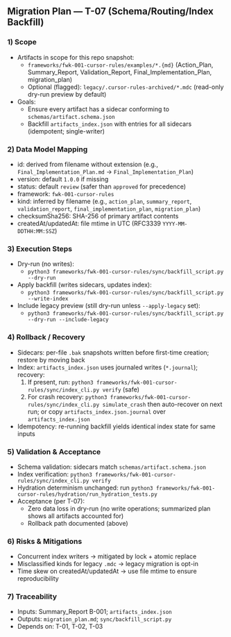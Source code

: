 ## Migration Plan — T-07 (Schema/Routing/Index Backfill)

### 1) Scope
- Artifacts in scope for this repo snapshot:
  - `frameworks/fwk-001-cursor-rules/examples/*.{md}` (Action_Plan, Summary_Report, Validation_Report, Final_Implementation_Plan, migration_plan)
  - Optional (flagged): `legacy/.cursor-rules-archived/*.mdc` (read-only dry-run preview by default)
- Goals:
  - Ensure every artifact has a sidecar conforming to `schemas/artifact.schema.json`
  - Backfill `artifacts_index.json` with entries for all sidecars (idempotent; single-writer)

### 2) Data Model Mapping
- id: derived from filename without extension (e.g., `Final_Implementation_Plan.md` → `Final_Implementation_Plan`)
- version: default `1.0.0` if missing
- status: default `review` (safer than `approved` for precedence)
- framework: `fwk-001-cursor-rules`
- kind: inferred by filename (e.g., `action_plan`, `summary_report`, `validation_report`, `final_implementation_plan`, `migration_plan`)
- checksumSha256: SHA-256 of primary artifact contents
- createdAt/updatedAt: file mtime in UTC (RFC3339 `YYYY-MM-DDTHH:MM:SSZ`)

### 3) Execution Steps
- Dry-run (no writes):
  - `python3 frameworks/fwk-001-cursor-rules/sync/backfill_script.py --dry-run`
- Apply backfill (writes sidecars, updates index):
  - `python3 frameworks/fwk-001-cursor-rules/sync/backfill_script.py --write-index`
- Include legacy preview (still dry-run unless `--apply-legacy` set):
  - `python3 frameworks/fwk-001-cursor-rules/sync/backfill_script.py --dry-run --include-legacy`

### 4) Rollback / Recovery
- Sidecars: per-file `.bak` snapshots written before first-time creation; restore by moving back
- Index: `artifacts_index.json` uses journaled writes (`*.journal`); recovery:
  1. If present, run: `python3 frameworks/fwk-001-cursor-rules/sync/index_cli.py verify` (safe)
  2. For crash recovery: `python3 frameworks/fwk-001-cursor-rules/sync/index_cli.py simulate_crash` then auto-recover on next run; or copy `artifacts_index.json.journal` over `artifacts_index.json`
- Idempotency: re-running backfill yields identical index state for same inputs

### 5) Validation & Acceptance
- Schema validation: sidecars match `schemas/artifact.schema.json`
- Index verification: `python3 frameworks/fwk-001-cursor-rules/sync/index_cli.py verify`
- Hydration determinism unchanged: run `python3 frameworks/fwk-001-cursor-rules/hydration/run_hydration_tests.py`
- Acceptance (per T-07):
  - Zero data loss in dry-run (no write operations; summarized plan shows all artifacts accounted for)
  - Rollback path documented (above)

### 6) Risks & Mitigations
- Concurrent index writers → mitigated by lock + atomic replace
- Misclassified kinds for legacy `.mdc` → legacy migration is opt-in
- Time skew on createdAt/updatedAt → use file mtime to ensure reproducibility

### 7) Traceability
- Inputs: Summary_Report B-001; `artifacts_index.json`
- Outputs: `migration_plan.md`; `sync/backfill_script.py`
- Depends on: T-01, T-02, T-03